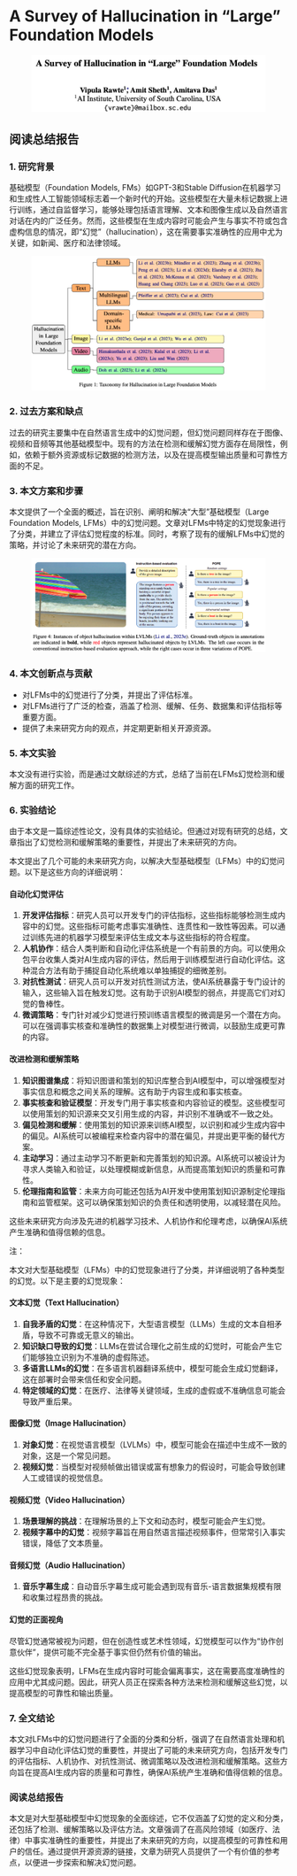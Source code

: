# A Survey of Hallucination in “Large” Foundation Models

<figure><img src="../.gitbook/assets/image (5).png" alt=""><figcaption></figcaption></figure>

## 阅读总结报告

### 1. 研究背景

基础模型（Foundation Models, FMs）如GPT-3和Stable Diffusion在机器学习和生成性人工智能领域标志着一个新时代的开始。这些模型在大量未标记数据上进行训练，通过自监督学习，能够处理包括语言理解、文本和图像生成以及自然语言对话在内的广泛任务。然而，这些模型在生成内容时可能会产生与事实不符或包含虚构信息的情况，即“幻觉”（hallucination），这在需要事实准确性的应用中尤为关键，如新闻、医疗和法律领域。

<figure><img src="../.gitbook/assets/image (7).png" alt=""><figcaption></figcaption></figure>

### 2. 过去方案和缺点

过去的研究主要集中在自然语言生成中的幻觉问题，但幻觉问题同样存在于图像、视频和音频等其他基础模型中。现有的方法在检测和缓解幻觉方面存在局限性，例如，依赖于额外资源或标记数据的检测方法，以及在提高模型输出质量和可靠性方面的不足。

### 3. 本文方案和步骤

本文提供了一个全面的概述，旨在识别、阐明和解决“大型”基础模型（Large Foundation Models, LFMs）中的幻觉问题。文章对LFMs中特定的幻觉现象进行了分类，并建立了评估幻觉程度的标准。同时，考察了现有的缓解LFMs中幻觉的策略，并讨论了未来研究的潜在方向。

<figure><img src="../.gitbook/assets/image (8).png" alt=""><figcaption></figcaption></figure>

### 4. 本文创新点与贡献

* 对LFMs中的幻觉进行了分类，并提出了评估标准。
* 对LFMs进行了广泛的检查，涵盖了检测、缓解、任务、数据集和评估指标等重要方面。
* 提供了未来研究方向的观点，并定期更新相关开源资源。

### 5. 本文实验

本文没有进行实验，而是通过文献综述的方式，总结了当前在LFMs幻觉检测和缓解方面的研究工作。

### 6. 实验结论

由于本文是一篇综述性论文，没有具体的实验结论。但通过对现有研究的总结，文章指出了幻觉检测和缓解策略的重要性，并提出了未来研究的方向。



本文提出了几个可能的未来研究方向，以解决大型基础模型（LFMs）中的幻觉问题。以下是这些方向的详细说明：

#### 自动化幻觉评估

1. **开发评估指标**：研究人员可以开发专门的评估指标，这些指标能够检测生成内容中的幻觉。这些指标可能考虑事实准确性、连贯性和一致性等因素。可以通过训练先进的机器学习模型来评估生成文本与这些指标的符合程度。
2. **人机协作**：结合人类判断和自动化评估系统是一个有前景的方向。可以使用众包平台收集人类对AI生成内容的评估，然后用于训练模型进行自动化评估。这种混合方法有助于捕捉自动化系统难以单独捕捉的细微差别。
3. **对抗性测试**：研究人员可以开发对抗性测试方法，使AI系统暴露于专门设计的输入，这些输入旨在触发幻觉。这有助于识别AI模型的弱点，并提高它们对幻觉的鲁棒性。
4. **微调策略**：专门针对减少幻觉进行预训练语言模型的微调是另一个潜在方向。可以在强调事实核查和准确性的数据集上对模型进行微调，以鼓励生成更可靠的内容。

#### 改进检测和缓解策略

1. **知识图谱集成**：将知识图谱和策划的知识库整合到AI模型中，可以增强模型对事实信息和概念之间关系的理解。这有助于内容生成和事实核查。
2. **事实核查和验证模型**：开发专门用于事实核查和内容验证的模型。这些模型可以使用策划的知识源来交叉引用生成的内容，并识别不准确或不一致之处。
3. **偏见检测和缓解**：使用策划的知识源来训练AI模型，以识别和减少生成内容中的偏见。AI系统可以被编程来检查内容中的潜在偏见，并提出更平衡的替代方案。
4. **主动学习**：通过主动学习不断更新和完善策划的知识源。AI系统可以被设计为寻求人类输入和验证，以处理模糊或新信息，从而提高策划知识的质量和可靠性。
5. **伦理指南和监管**：未来方向可能还包括为AI开发中使用策划知识源制定伦理指南和监管框架。这可以确保策划知识的负责任和透明使用，以减轻潜在风险。

这些未来研究方向涉及先进的机器学习技术、人机协作和伦理考虑，以确保AI系统产生准确和值得信赖的信息。



注：

本文对大型基础模型（LFMs）中的幻觉现象进行了分类，并详细说明了各种类型的幻觉。以下是主要的幻觉现象：

#### 文本幻觉（Text Hallucination）

1. **自我矛盾的幻觉**：在这种情况下，大型语言模型（LLMs）生成的文本自相矛盾，导致不可靠或无意义的输出。
2. **知识缺口导致的幻觉**：LLMs在尝试合理化之前生成的幻觉时，可能会产生它们能够独立识别为不准确的虚假陈述。
3. **多语言LLMs的幻觉**：在多语言机器翻译系统中，模型可能会生成幻觉翻译，这在部署时会带来信任和安全问题。
4. **特定领域的幻觉**：在医疗、法律等关键领域，生成的虚假或不准确信息可能会导致严重后果。

#### 图像幻觉（Image Hallucination）

1. **对象幻觉**：在视觉语言模型（LVLMs）中，模型可能会在描述中生成不一致的对象，这是一个常见问题。
2. **视频幻觉**：当模型对视频帧做出错误或富有想象力的假设时，可能会导致创建人工或错误的视觉信息。

#### 视频幻觉（Video Hallucination）

1. **场景理解的挑战**：在理解场景的上下文和动态时，模型可能会产生幻觉。
2. **视频字幕中的幻觉**：视频字幕旨在用自然语言描述视频事件，但常常引入事实错误，降低了文本质量。

#### 音频幻觉（Audio Hallucination）

1. **音乐字幕生成**：自动音乐字幕生成可能会遇到现有音乐-语言数据集规模有限和收集过程昂贵的挑战。

#### 幻觉的正面视角

尽管幻觉通常被视为问题，但在创造性或艺术性领域，幻觉模型可以作为“协作创意伙伴”，提供可能不完全基于事实但仍然有价值的输出。

这些幻觉现象表明，LFMs在生成内容时可能会偏离事实，这在需要高度准确性的应用中尤其成问题。因此，研究人员正在探索各种方法来检测和缓解这些幻觉，以提高模型的可靠性和输出质量。





### 7. 全文结论

本文对LFMs中的幻觉问题进行了全面的分类和分析，强调了在自然语言处理和机器学习中自动化评估幻觉的重要性，并提出了可能的未来研究方向，包括开发专门的评估指标、人机协作、对抗性测试、微调策略以及改进检测和缓解策略。这些方向旨在提高AI生成内容的质量和可靠性，确保AI系统产生准确和值得信赖的信息。

### 阅读总结报告

本文是对大型基础模型中幻觉现象的全面综述，它不仅涵盖了幻觉的定义和分类，还包括了检测、缓解策略以及评估方法。文章强调了在高风险领域（如医疗、法律）中事实准确性的重要性，并提出了未来研究的方向，以提高模型的可靠性和用户的信任。通过提供开源资源的链接，文章为研究人员提供了一个有价值的参考点，以便进一步探索和解决幻觉问题。
